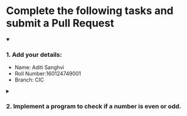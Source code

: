 # Complete the following tasks and submit a Pull Request
<details open>
<summary><h3>1. Add your details: </h3></summary>
<ul>
  <li> Name: Aditi Sanghvi </li>
  <li> Roll Number:160124749001 </li>
  <li> Branch: CIC </li>
</ul>
</details>
<details>
<summary><h3> 2. Implement a program to check if a number is even or odd. </h3></summary>
<ul>
  <li> Create a new file in the repository and add your code. </li>
  <li> Use any programming language of your choice. </li>
</ul>
</details>
